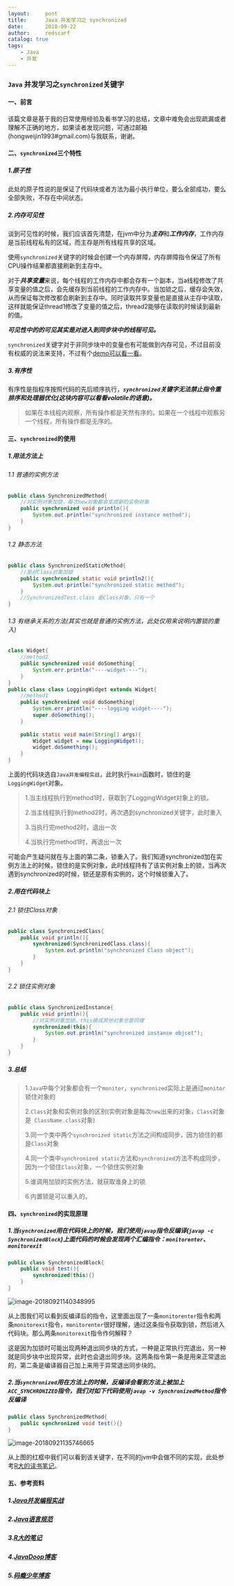 ```yaml
---
layout:     post
title:      Java 并发学习之 synchronized
date:       2018-09-22
author:     redscarf
catalog: true
tags:
    - Java
    - 并发
---
```


### `Java` 并发学习之`synchronized`关键字

#### 一、前言

该篇文章是基于我的日常使用经验及看书学习的总结，文章中难免会出现疏漏或者理解不正确的地方，如果读者发现问题，可通过邮箱(hongweijin1993#gmail.com)与我联系，谢谢。

#### 二、`synchronized`三个特性

##### 1.***原子性***

此处的原子性说的是保证了代码块或者方法为最小执行单位，要么全部成功，要么全部失败，不存在中间状态。

##### 2.***内存可见性***

谈到可见性的时候，我们应该首先清楚，在jvm中分为***主存***和***工作内存***，工作内存是当前线程私有的区域，而主存是所有线程共享的区域。

使用`synchronized`关键字的时候会创建一个内存屏障，内存屏障指令保证了所有CPU操作结果都直接刷新到主存中。

对于***共享变量***来说，每个线程的工作内存中都会存有一个副本，当a线程修改了共享变量的值之后，会先缓存到当前线程的工作内存中。当加锁之后，缓存会失效，从而保证每次修改都会刷新到主存中。同时读取共享变量也是直接从主存中读取，这样就能保证thread1修改了变量的值之后，thread2能够在读取的时候读到最新的值。

***可见性中的的可见其实是对进入到同步块中的线程可见。***

 `synchronized`关键字对于非同步块中的变量也有可能做到内存可见，不过目前没有权威的说法来支持，不过有个[demo可以看一看](http://www.cnblogs.com/cookiezhi/p/5774583.html)。

##### 3.***有序性***

有序性是指程序按照代码的先后顺序执行，***`synchronized`关键字无法禁止指令重排序和处理器优化(这块内容可以看看volatile的语意)。***

> 如果在本线程内观察，所有操作都是天然有序的。如果在一个线程中观察另一个线程，所有操作都是无序的。

#### 三、`synchronized`的使用

##### 1.用法方法上

###### 1.1 普通的实例方法

```java
public class SynchronizedMethod{
    //对实例对象加锁，每次new对象都会生成新的实例对象
    public synchronized void println(){
        System.out.println("synchronized instance method");
    }    
}
```

###### 1.2  静态方法

```java
public class SynchronizedStaticMethod{
    //是对Class对象加锁
    public synchronized static void println2(){
        System.out.println("synchronized static method");
    }
    //SynchronizedTest.class 是Class对象，只有一个
}
```

###### 1.3 有继承关系的方法(其实也就是普通的实例方法，此处仅用来说明内置锁的重入)

```java
class Widget{
    //method2
    public synchronized void doSomething{
        System.err.println("----widget----");
    }
}
public class class LoggingWidget extends Widget{
    //method1
    public synchronized void doSomething{
        System.err.println("----logging widget----");
        super.doSomething();
    }
    
    public static void main(String[] args){
        Widget widget = new LoggingWidget();
        widget.doSomething();
    }
}
```

上面的代码块选自`Java并发编程实战`，此时执行`main`函数时，锁住的是`LoggingWidget`对象。

> 1.当主线程执行到method1时，获取到了LoggingWidget对象上的锁。
>
> 2.当主线程执行到method2时，再次遇到synchronized关键字，此时重入
>
> 3.当执行完method2时，退出一次
>
> 4.当执行完method1时，再退出一次

可能会产生疑问就在与上面的第二条，锁重入了。我们知道synchronized加在实例方法上的时候，锁住的是实例对象，此时线程持有了该实例对象上的锁，当再次遇到synchronized的时候，锁还是原有实例的，这个时候锁重入了。

##### 2.用在代码块上

###### 2.1 锁住Class对象

```java
public class SynchronizedClass{
    public void println(){
        synchronized(SynchronizedClass.class){
            System.out.println("synchronized Class object");
        }
    }
}
```

###### 2.2 锁住实例对象

```java
public class SynchronizedInstance{
    public void println(){
        //对实例对象加锁，this换成其他对象也是同理
        synchronized(this){
            System.out.println("synchronized instance objcet");
        }
    }
}
```

##### 3.总结

> 1.`Java`中每个对象都会有一个`monitor`，`synchronized`实际上是通过`monitor`锁住对象的
>
>  2.`Class`对象和实例对象的区别(实例对象是每次`new`出来的对象，`Class`对象是` ClassName.class`对象)
>
> 3.同一个类中两个`synchronized static`方法之间构成同步，因为锁住的都是`Class`对象
>
> 4.同一个类中`synchronized static`方法和`synchronized`方法不构成同步，因为一个锁住`Class`对象，一个锁住实例对象
>
> 5.谁调用加锁的实例方法，就获取谁身上的锁
>
> 6.内置锁是可以重入的。

#### 四、`synchronized`的实现原理

##### 1.当`synchronized`用在***代码块***上的时候，我们使用`javap`指令反编译(`javap -c SynchronizedBlock`)上面代码的时候会发现两个汇编指令：`monitorenter`、`monitorexit`

```java
public class SynchronizedBlock{
    public void test(){
        synchronized(this){}
    }
}
```

![image-20180921140348995](https://ws3.sinaimg.cn/large/006tNbRwgy1fvh4kqq5o1j31kw0qxwkk.jpg)

从上图我们可以看到反编译后的指令，这里面出现了一条`monitorenter`指令和两条`monitorexit`指令，`monitorenter`很好理解，通过这条指令获取到锁，然后进入代码块。那么两条`monitorexit`指令作何解释？

这是因为加锁时可能出现两种退出同步块的方式，一种是正常执行完退出，另一种就是同步块中出现异常，此时也会退出同步块。这两条指令第一条是用来正常退出的，第二条是编译器自己加上来用于异常退出同步块的。

##### 2.当`synchronized`用在方法上的时候，反编译会看到方法上被加上`ACC_SYNCHRONIZED`指令，我们对如下代码使用`javap -v SynchronizedMethod`指令反编译

```java
public class SynchronizedMethod{
    public synchronized void test(){}
}
```

![image-20180921135746665](https://ws1.sinaimg.cn/large/006tNbRwgy1fvh4egpyf0j31kw0zgak5.jpg)

从上图的红框中我们可以看到该关键字，在不同的jvm中会做不同的实现，此处参考[R大的读书笔记](https://book.douban.com/annotation/29492994/)。

#### 五、参考资料

##### 1.[Java并发编程实战](https://www.amazon.com/Java-Concurrency-Practice-Brian-Goetz/dp/0321349601)

##### 2.[Java语言规范](https://docs.oracle.com/javase/specs/jls/se8/html/jls-17.html#jls-17.4.5)

##### 3.[R大的笔记](https://book.douban.com/annotation/29492994/)

##### 4.[JavaDoop博客](https://javadoop.com/post/java-memory-model#synchronized%20%E5%85%B3%E9%94%AE%E5%AD%97)

##### 5.[码瘾少年博客](http://www.cnblogs.com/cookiezhi/p/5774583.html)
